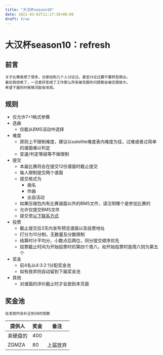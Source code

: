 ```yaml
---
title: "大汉杯season10"
date: 2021-03-02T11:17:38+08:00
draft: true
---
```


# 大汉杯season10：refresh

<!--more-->

## 前言

    关于比赛我想了很多，也曾经和几个人讨论过，甚至讨论过要不要转型商业。
    最后我拒绝了，一旦爱好变成了工作那么所有被克服的问题都会被无限放大。
    希望下届的时候情况能有改观。

## 规则

- 仅允许7+1格式参赛
- 选曲
    - 仅能从BMS活动中选择
- 难度
    - 原则上不限制难度，建议以satellite难度表内难度为佳，过难或者过简单的谱面难以判定
    - 变速/判定等级等不做限制
- 提交
    - 本届比赛将会在提交12份谱面时截止提交
    - 每人限制提交两个谱面
    - 提交格式为
        - 曲名
        - 作曲
        - 出自活动
    - 如果压缩包内有比赛谱面以外的BMS文件，请注明哪个是参加比赛的
    - 允许仅提交BMS文件
    - 提交至[以下联系方式](https://scelym.github.io/post/me/#how-to-find-me)
- 投票
    - 截止提交后3天内发布预览谱面以及投票地址
    - 打分为10分制，无数量及分数限制
    - 结算时计平均分，小数点后两位，同分提交顺序优先
    - 投票截止时间为开始投票时的第四个周六，如开始投票时是周六则为第五个
- 奖金
    - 前4名以4:3:2:1分配奖金池
    - 如有放弃则自动留到下届奖金池
- 其他
    - 对谱面的评价截止时才会放到本页面
    

## 奖金池

    在发放时会补正到50的倍数

提供人|奖金|备注
---|---|---
卖硬盘的|400
ZGMZA|80|上届放弃